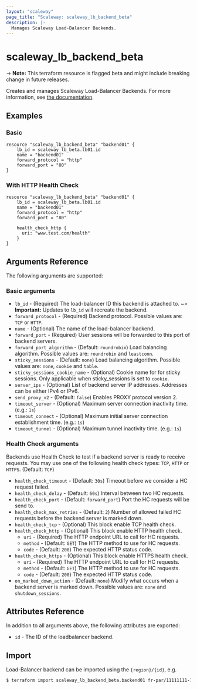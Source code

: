 ```yaml
---
layout: "scaleway"
page_title: "Scaleway: scaleway_lb_backend_beta"
description: |-
  Manages Scaleway Load-Balancer Backends.
---
```


# scaleway_lb_backend_beta

-> **Note:** This terraform resource is flagged beta and might include breaking change in future releases.

Creates and manages Scaleway Load-Balancer Backends. For more information, see [the documentation](https://developers.scaleway.com/en/products/lb/api).

## Examples
    
### Basic

```hcl
resource "scaleway_lb_backend_beta" "backend01" {
    lb_id = scaleway_lb_beta.lb01.id
    name = "backend01"
    forward_protocol = "http"
    forward_port = "80"
}
```

### With HTTP Health Check

```hcl
resource "scaleway_lb_backend_beta" "backend01" {
    lb_id = scaleway_lb_beta.lb01.id
    name = "backend01"
    forward_protocol = "http"
    forward_port = "80"
 
    health_check_http {
      uri: "www.test.com/health"
    }
}
```

## Arguments Reference

The following arguments are supported:

### Basic arguments

- `lb_id`                       - (Required) The load-balancer ID this backend is attached to.
~> **Important:** Updates to `lb_id` will recreate the backend.
- `forward_protocol`            - (Required) Backend protocol. Possible values are: `TCP` or `HTTP`.
- `name`                        - (Optional) The name of the load-balancer backend.
- `forward_port`                - (Required) User sessions will be forwarded to this port of backend servers.
- `forward_port_algorithm`      - (Default: `roundrobin`) Load balancing algorithm. Possible values are: `roundrobin` and `leastconn`.
- `sticky_sessions`             - (Default: `none`) Load balancing algorithm. Possible values are: `none`, `cookie` and `table`.
- `sticky_sessions_cookie_name` - (Optional) Cookie name for for sticky sessions. Only applicable when sticky_sessions is set to `cookie`.
- `server_ips`                  - (Optional) List of backend server IP addresses. Addresses can be either IPv4 or IPv6.
- `send_proxy_v2`               - (Default: `false`) Enables PROXY protocol version 2.
- `timeout_server`              - (Optional) Maximum server connection inactivity time. (e.g.: `1s`)
- `timeout_connect`             - (Optional) Maximum initial server connection establishment time. (e.g.: `1s`)
- `timeout_tunnel`              - (Optional) Maximum tunnel inactivity time. (e.g.: `1s`)

### Health Check arguments

Backends use Health Check to test if a backend server is ready to receive requests.
You may use one of the following health check types: `TCP`, `HTTP` or `HTTPS`. (Default: `TCP`)

- `health_check_timeout`        - (Default: `30s`) Timeout before we consider a HC request failed.
- `health_check_delay`          - (Default: `60s`) Interval between two HC requests.
- `health_check_port`           - (Default: `forward_port`) Port the HC requests will be send to.
- `health_check_max_retries`    - (Default: `2`) Number of allowed failed HC requests before the backend server is marked down.
- `health_check_tcp`            - (Optional) This block enable TCP health check.
- `health_check_http`           - (Optional) This block enable HTTP health check.
  - `uri`                       - (Required) The HTTP endpoint URL to call for HC requests.
  - `method`                    - (Default: `GET`) The HTTP method to use for HC requests.
  - `code`                      - (Default: `200`) The expected HTTP status code.
- `health_check_https`          - (Optional) This block enable HTTPS health check.
  - `uri`                       - (Required) The HTTP endpoint URL to call for HC requests.
  - `method`                    - (Default: `GET`) The HTTP method to use for HC requests.
  - `code`                      - (Default: `200`) The expected HTTP status code.
- `on_marked_down_action`       - (Default: `none`) Modify what occurs when a backend server is marked down. Possible values are: `none` and `shutdown_sessions`.


## Attributes Reference

In addition to all arguments above, the following attributes are exported:

- `id` - The ID of the loadbalancer backend.


## Import

Load-Balancer backend can be imported using the `{region}/{id}`, e.g.

```bash
$ terraform import scaleway_lb_backend_beta.backend01 fr-par/11111111-1111-1111-1111-111111111111
```
